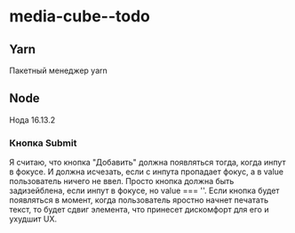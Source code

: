 # media-cube--todo

## Yarn
Пакетный менеджер yarn

## Node
Нода 16.13.2

### Кнопка Submit
Я считаю, что кнопка "Добавить" должна появляться тогда, когда инпут в фокусе.
И должна исчезать, если с инпута пропадает фокус, а в value пользователь
ничего не ввел. Просто кнопка должна быть задизейблена, если инпут в фокусе,
но value === ''. Если кнопка будет появляться в момент, когда пользователь
яростно начнет печатать текст, то будет сдвиг элемента, что принесет
дискомфорт для его и ухудшит UX.
